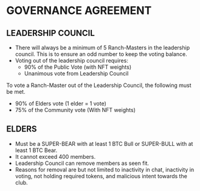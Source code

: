 # GOVERNANCE AGREEMENT

## LEADERSHIP COUNCIL

* There will always be a minimum of 5 Ranch-Masters in the leadership council. This is to ensure an odd number to keep the voting balance.
* Voting out of the leadership council requires:
  * 90% of the Public Vote (with NFT weights)
  * Unanimous vote from Leadership Council

To vote a Ranch-Master out of the Leadership Council, the following must be met.&#x20;

* 90% of Elders vote (1 elder = 1 vote)
* 75% of the Community vote (With NFT weights)

## ELDERS

* Must be a SUPER-BEAR with at least 1 BTC Bull or SUPER-BULL with at least 1 BTC Bear.&#x20;
* It cannot exceed 400 members.&#x20;
* Leadership Council can remove members as seen fit.
* Reasons for removal are but not limited to inactivity in chat, inactivity in voting, not holding required tokens, and malicious intent towards the club.&#x20;





